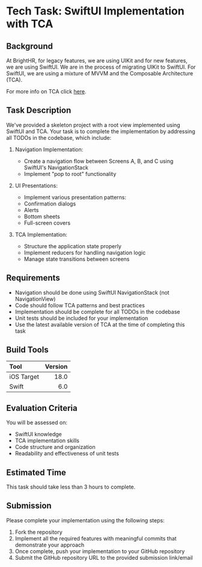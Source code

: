 # Tech Task: SwiftUI Implementation with TCA

## Background
At BrightHR, for legacy features, we are using UIKit and for new features, we are using SwiftUI. We are in the process of migrating UIKit to SwiftUI. For SwiftUI, we are using a mixture of MVVM and the Composable Architecture (TCA).

For more info on TCA click [here](https://github.com/pointfreeco/swift-composable-architecture).

## Task Description
We've provided a skeleton project with a root view implemented using SwiftUI and TCA. Your task is to complete the implementation by addressing all TODOs in the codebase, which include:

1. Navigation Implementation:

    - Create a navigation flow between Screens A, B, and C using SwiftUI's NavigationStack
    - Implement "pop to root" functionality

2. UI Presentations:

    - Implement various presentation patterns:
    - Confirmation dialogs
    - Alerts
    - Bottom sheets
    - Full-screen covers

3. TCA Implementation:

    - Structure the application state properly
    - Implement reducers for handling navigation logic
    - Manage state transitions between screens

## Requirements
- Navigation should be done using SwiftUI NavigationStack (not NavigationView)
- Code should follow TCA patterns and best practices
- Implementation should be complete for all TODOs in the codebase
- Unit tests should be included for your implementation
- Use the latest available version of TCA at the time of completing this task

## Build Tools

| Tool           |                       Version |
| :------------- | ----------------------------: |
| iOS Target     |                          18.0 |
| Swift          |                          6.0  |

## Evaluation Criteria
You will be assessed on:

- SwiftUI knowledge
- TCA implementation skills
- Code structure and organization
- Readability and effectiveness of unit tests

## Estimated Time
This task should take less than 3 hours to complete.

## Submission

Please complete your implementation using the following steps:

1. Fork the repository
3. Implement all the required features with meaningful commits that demonstrate your approach
4. Once complete, push your implementation to your GitHub repository
5. Submit the GitHub repository URL to the provided submission link/email
